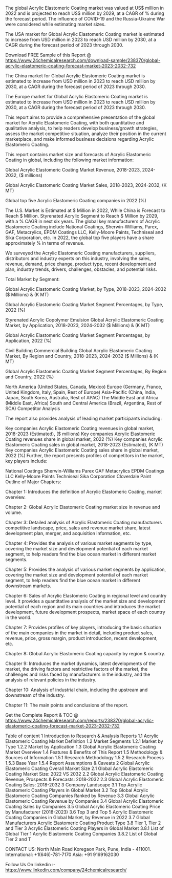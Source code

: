 The global Acrylic Elastomeric Coating market was valued at US$ million in 2022 and is projected to reach US$ million by 2029, at a CAGR of % during the forecast period. The influence of COVID-19 and the Russia-Ukraine War were considered while estimating market sizes.

The USA market for Global Acrylic Elastomeric Coating  market is estimated to increase from USD million in 2023 to reach USD million by 2030, at a CAGR during the forecast period of 2023 through 2030.

Download FREE Sample of this Report @ https://www.24chemicalresearch.com/download-sample/238370/global-acrylic-elastomeric-coating-forecast-market-2023-2032-732

The China market for Global Acrylic Elastomeric Coating  market is estimated to increase from USD million in 2023 to reach USD million by 2030, at a CAGR during the forecast period of 2023 through 2030.

The Europe market for Global Acrylic Elastomeric Coating  market is estimated to increase from USD million in 2023 to reach USD million by 2030, at a CAGR during the forecast period of 2023 through 2030.

This report aims to provide a comprehensive presentation of the global market for Acrylic Elastomeric Coating, with both quantitative and qualitative analysis, to help readers develop business/growth strategies, assess the market competitive situation, analyze their position in the current marketplace, and make informed business decisions regarding Acrylic Elastomeric Coating.

This report contains market size and forecasts of Acrylic Elastomeric Coating in global, including the following market information:

Global Acrylic Elastomeric Coating Market Revenue, 2018-2023, 2024-2032, ($ millions)

Global Acrylic Elastomeric Coating Market Sales, 2018-2023, 2024-2032, (K MT)

Global top five Acrylic Elastomeric Coating companies in 2022 (%)

The U.S. Market is Estimated at $ Million in 2022, While China is Forecast to Reach $ Million.
Styrenated Acrylic Segment to Reach $ Million by 2029, with a % CAGR in next six years.
The global key manufacturers of Acrylic Elastomeric Coating include National Coatings, Sherwin-Williams, Parex, GAF, Metacrylics, EPDM Coatings LLC, Kelly-Moore Paints, Techniseal and Sika Corporation, etc. in 2022, the global top five players have a share approximately % in terms of revenue.

We surveyed the Acrylic Elastomeric Coating manufacturers, suppliers, distributors and industry experts on this industry, involving the sales, revenue, demand, price change, product type, recent development and plan, industry trends, drivers, challenges, obstacles, and potential risks.

Total Market by Segment:

Global Acrylic Elastomeric Coating Market, by Type, 2018-2023, 2024-2032 ($ Millions) & (K MT)

Global Acrylic Elastomeric Coating Market Segment Percentages, by Type, 2022 (%)

Styrenated Acrylic
Copolymer
Emulsion
Global Acrylic Elastomeric Coating Market, by Application, 2018-2023, 2024-2032 ($ Millions) & (K MT)

Global Acrylic Elastomeric Coating Market Segment Percentages, by Application, 2022 (%)

Civil Building
Commercial Building
Global Acrylic Elastomeric Coating Market, By Region and Country, 2018-2023, 2024-2032 ($ Millions) & (K MT)

Global Acrylic Elastomeric Coating Market Segment Percentages, By Region and Country, 2022 (%)

North America (United States, Canada, Mexico)
Europe (Germany, France, United Kingdom, Italy, Spain, Rest of Europe)
Asia-Pacific (China, India, Japan, South Korea, Australia, Rest of APAC)
The Middle East and Africa (Middle East, Africa)
South and Central America (Brazil, Argentina, Rest of SCA)
Competitor Analysis

The report also provides analysis of leading market participants including:

Key companies Acrylic Elastomeric Coating revenues in global market, 2018-2023 (Estimated), ($ millions)
Key companies Acrylic Elastomeric Coating revenues share in global market, 2022 (%)
Key companies Acrylic Elastomeric Coating sales in global market, 2018-2023 (Estimated), (K MT)
Key companies Acrylic Elastomeric Coating sales share in global market, 2022 (%)
Further, the report presents profiles of competitors in the market, key players include:

National Coatings
Sherwin-Williams
Parex
GAF
Metacrylics
EPDM Coatings LLC
Kelly-Moore Paints
Techniseal
Sika Corporation
Cloverdale Paint
Outline of Major Chapters:

Chapter 1: Introduces the definition of Acrylic Elastomeric Coating, market overview.

Chapter 2: Global Acrylic Elastomeric Coating market size in revenue and volume.

Chapter 3: Detailed analysis of Acrylic Elastomeric Coating manufacturers competitive landscape, price, sales and revenue market share, latest development plan, merger, and acquisition information, etc.

Chapter 4: Provides the analysis of various market segments by type, covering the market size and development potential of each market segment, to help readers find the blue ocean market in different market segments.

Chapter 5: Provides the analysis of various market segments by application, covering the market size and development potential of each market segment, to help readers find the blue ocean market in different downstream markets.

Chapter 6: Sales of Acrylic Elastomeric Coating in regional level and country level. It provides a quantitative analysis of the market size and development potential of each region and its main countries and introduces the market development, future development prospects, market space of each country in the world.

Chapter 7: Provides profiles of key players, introducing the basic situation of the main companies in the market in detail, including product sales, revenue, price, gross margin, product introduction, recent development, etc.

Chapter 8: Global Acrylic Elastomeric Coating capacity by region & country.

Chapter 9: Introduces the market dynamics, latest developments of the market, the driving factors and restrictive factors of the market, the challenges and risks faced by manufacturers in the industry, and the analysis of relevant policies in the industry.

Chapter 10: Analysis of industrial chain, including the upstream and downstream of the industry.

Chapter 11: The main points and conclusions of the report.

Get the Complete Report & TOC @ https://www.24chemicalresearch.com/reports/238370/global-acrylic-elastomeric-coating-forecast-market-2023-2032-732

Table of content
1 Introduction to Research & Analysis Reports
1.1 Acrylic Elastomeric Coating Market Definition
1.2 Market Segments
1.2.1 Market by Type
1.2.2 Market by Application
1.3 Global Acrylic Elastomeric Coating Market Overview
1.4 Features & Benefits of This Report
1.5 Methodology & Sources of Information
1.5.1 Research Methodology
1.5.2 Research Process
1.5.3 Base Year
1.5.4 Report Assumptions & Caveats
2 Global Acrylic Elastomeric Coating Overall Market Size
2.1 Global Acrylic Elastomeric Coating Market Size: 2022 VS 2032
2.2 Global Acrylic Elastomeric Coating Revenue, Prospects & Forecasts: 2018-2032
2.3 Global Acrylic Elastomeric Coating Sales: 2018-2032
3 Company Landscape
3.1 Top Acrylic Elastomeric Coating Players in Global Market
3.2 Top Global Acrylic Elastomeric Coating Companies Ranked by Revenue
3.3 Global Acrylic Elastomeric Coating Revenue by Companies
3.4 Global Acrylic Elastomeric Coating Sales by Companies
3.5 Global Acrylic Elastomeric Coating Price by Manufacturer (2018-2023)
3.6 Top 3 and Top 5 Acrylic Elastomeric Coating Companies in Global Market, by Revenue in 2022
3.7 Global Manufacturers Acrylic Elastomeric Coating Product Type
3.8 Tier 1, Tier 2 and Tier 3 Acrylic Elastomeric Coating Players in Global Market
3.8.1 List of Global Tier 1 Acrylic Elastomeric Coating Companies
3.8.2 List of Global Tier 2 and T

CONTACT US:
North Main Road Koregaon Park, Pune, India - 411001.
International: +1(646)-781-7170
Asia: +91 9169162030

Follow Us On linkedin :- https://www.linkedin.com/company/24chemicalresearch/
